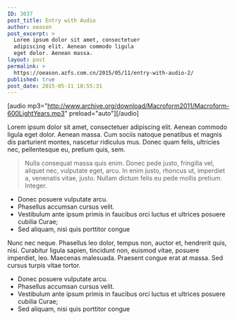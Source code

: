 ```yaml
---
ID: 3037
post_title: Entry with Audio
author: oeason
post_excerpt: >
  Lorem ipsum dolor sit amet, consectetuer
  adipiscing elit. Aenean commodo ligula
  eget dolor. Aenean massa.
layout: post
permalink: >
  https://oeason.azfs.com.cn/2015/05/11/entry-with-audio-2/
published: true
post_date: 2015-05-11 18:55:31
---
```

[audio mp3="http://www.archive.org/download/Macroform2011/Macroform-600LightYears.mp3" preload="auto"][/audio]

Lorem ipsum dolor sit amet, consectetuer adipiscing elit. Aenean commodo ligula eget dolor. Aenean massa. Cum sociis natoque penatibus et magnis dis parturient montes, nascetur ridiculus mus. Donec quam felis, ultricies nec, pellentesque eu, pretium quis, sem.
<blockquote>Nulla consequat massa quis enim. Donec pede justo, fringilla vel, aliquet nec, vulputate eget, arcu. In enim justo, rhoncus ut, imperdiet a, venenatis vitae, justo. Nullam dictum felis eu pede mollis pretium. Integer.</blockquote>
<ul>
 	<li>Donec posuere vulputate arcu.</li>
 	<li>Phasellus accumsan cursus velit.</li>
 	<li>Vestibulum ante ipsum primis in faucibus orci luctus et ultrices posuere cubilia Curae;</li>
 	<li>Sed aliquam, nisi quis porttitor congue</li>
</ul>
<!--more-->

Nunc nec neque. Phasellus leo dolor, tempus non, auctor et, hendrerit quis, nisi. Curabitur ligula sapien, tincidunt non, euismod vitae, posuere imperdiet, leo. Maecenas malesuada. Praesent congue erat at massa. Sed cursus turpis vitae tortor.
<ul>
 	<li>Donec posuere vulputate arcu.</li>
 	<li>Phasellus accumsan cursus velit.</li>
 	<li>Vestibulum ante ipsum primis in faucibus orci luctus et ultrices posuere cubilia Curae;</li>
 	<li>Sed aliquam, nisi quis porttitor congue</li>
</ul>